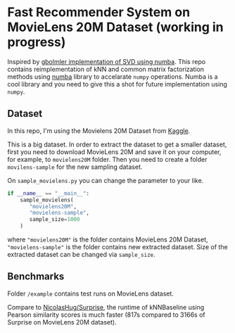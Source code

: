 # Fast Recommender System on MovieLens 20M Dataset (working in progress)
Inspired by [gbolmler implementation of SVD using numba](https://github.com/gbolmier/funk-svd).
This repo contains reimplementation of kNN and common matrix factorization methods using [numba](https://github.com/numba/numba) library to accelarate `numpy` operations. Numba is a cool library and you need to give this a shot for future implementation using `numpy`.

## Dataset
In this repo, I'm using the Movielens 20M Dataset from [Kaggle](https://www.kaggle.com/grouplens/movielens-20m-dataset).

This is a big dataset.
In order to extract the dataset to get a smaller dataset, first you need to download MovieLens 20M and save it on your computer, for example, to `movielens20M` folder.
Then you need to create a folder `movilens-sample` for the new sampling dataset.

On `sample_movielens.py` you can change the parameter to your like.

```python
if __name__ == "__main__":
    sample_movielens(
       "movielens20M",
       "movielens-sample",
       sample_size=1000
    )
```

where `"movielens20M"` is the folder contains MovieLens 20M Dataset, `"movielens-sample"` is the folder contains new extracted dataset.
Size of the extracted dataset can be changed via `sample_size`.

## Benchmarks

Folder `/example` contains test runs on MovieLens dataset.

Compare to [NicolasHug/Surprise](https://github.com/NicolasHug/Surprise), the runtime of kNNBaseline using Pearson similarity scores is much faster (817s compared to 3166s of Surprise on MovieLens 20M dataset).
